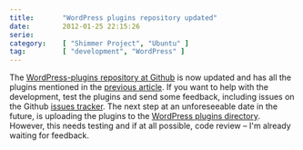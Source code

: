 ```yaml
---
title:       "WordPress plugins repository updated"
date:        2012-01-25 22:15:26
serie:       
category:    [ "Shimmer Project", "Ubuntu" ]
tag:         [ "development", "WordPress" ]
---
```


The [WordPress-plugins repository at Github](https://github.com/knomepasi/WordPress-plugins/) is now updated and has all the plugins mentioned in the [previous article](http://open.knome.fi/2012/01/17/getting-some-wordpress-plugins-out-to-public/ "Getting some WordPress plugins out to public"). If you want to help with the development, test the plugins and send some feedback, including issues on the Github [issues tracker](https://github.com/knomepasi/WordPress-plugins/issues). The next step at an unforeseeable date in the future, is uploading the plugins to the [WordPress plugins directory](http://wordpress.org/extend/plugins/). However, this needs testing and if at all possible, code review – I'm already waiting for feedback.
